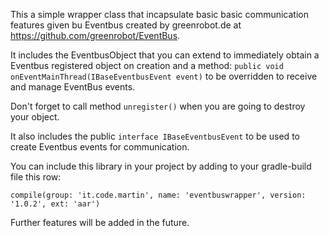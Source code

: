 This a simple wrapper class that incapsulate basic basic communication features given bu Eventbus created by greenrobot.de at https://github.com/greenrobot/EventBus.

It includes the EventbusObject that you can extend to immediately obtain a Eventbus registered object on creation and a method:
```public void onEventMainThread(IBaseEventbusEvent event)```
to be overridden to receive and manage EventBus events.

Don't forget to call method ```unregister()``` when you are going to destroy your object.

It also includes the public ```interface IBaseEventbusEvent``` to be used to create Eventbus events for communication.

You can include this library in your project by adding to your gradle-build file this row:

```compile(group: 'it.code.martin', name: 'eventbuswrapper', version: '1.0.2', ext: 'aar')```

Further features will be added in the future.